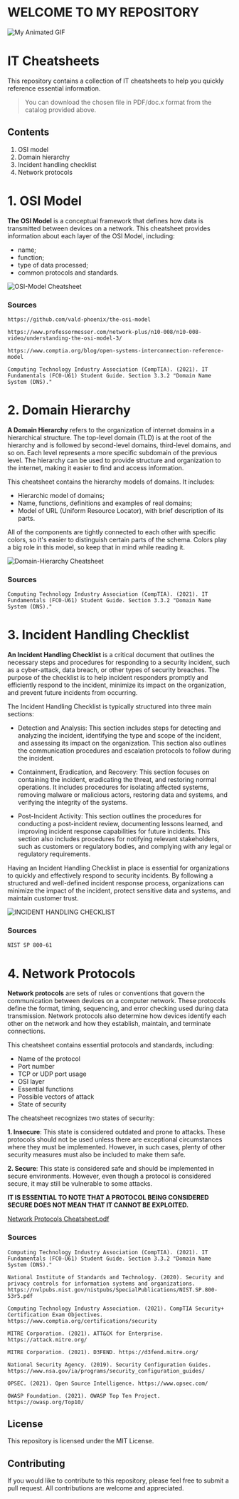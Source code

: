 # WELCOME TO MY REPOSITORY


<img src="https://i.pinimg.com/originals/71/21/d5/7121d581f292b50843cd7f70d91dd9ef.gif" alt="My Animated GIF">

# IT Cheatsheets

This repository contains a collection of IT cheatsheets to help you quickly reference essential information.
> You can download the chosen file in PDF/doc.x format from the catalog provided above.
## Contents
1. OSI model
2. Domain hierarchy
3. Incident handling checklist
4. Network protocols

# 1. OSI Model

**The OSI Model** is a conceptual framework that defines how data is transmitted between devices on a network. This cheatsheet provides information about each layer of the OSI Model, including:
- name;
- function;
- type of data processed;
- common protocols and standards.

![OSI-Model Cheatsheet](https://user-images.githubusercontent.com/119814239/224482500-51d8a238-b547-4ed4-94fb-8b70b14c1198.png)

### Sources
`https://github.com/vald-phoenix/the-osi-model`

`https://www.professormesser.com/network-plus/n10-008/n10-008-video/understanding-the-osi-model-3/`

`https://www.comptia.org/blog/open-systems-interconnection-reference-model`

`Computing Technology Industry Association (CompTIA). (2021). IT Fundamentals (FC0-U61) Student Guide. Section 3.3.2 "Domain Name System (DNS)."`

# 2. Domain Hierarchy

**A Domain Hierarchy** refers to the organization of internet domains in a hierarchical structure. The top-level domain (TLD) is at the root of the hierarchy and is followed by second-level domains, third-level domains, and so on. Each level represents a more specific subdomain of the previous level. The hierarchy can be used to provide structure and organization to the internet, making it easier to find and access information.

This cheatsheet contains the hierarchy models of domains. It includes:
- Hierarchic model of domains;
- Name, functions, definitions and examples of real domains;
- Model of URL (Uniform Resource Locator), with brief description of its parts.

All of the components are tightly connected to each other with specific colors, so it's easier to distinguish certain parts of the schema. Colors play a big role in this model, so keep that in mind while reading it.

![Domain-Hierarchy Cheatsheet](https://user-images.githubusercontent.com/119814239/224484316-17723fa3-2864-41ee-8c10-9a8845b169a3.png)

### Sources
`Computing Technology Industry Association (CompTIA). (2021). IT Fundamentals (FC0-U61) Student Guide. Section 3.3.2 "Domain Name System (DNS)."`

# 3. Incident Handling Checklist

**An Incident Handling Checklist** is a critical document that outlines the necessary steps and procedures for responding to a security incident, such as a cyber-attack, data breach, or other types of security breaches. The purpose of the checklist is to help incident responders promptly and efficiently respond to the incident, minimize its impact on the organization, and prevent future incidents from occurring.

The Incident Handling Checklist is typically structured into three main sections:
- Detection and Analysis: This section includes steps for detecting and analyzing the incident, identifying the type and scope of the incident, and assessing its impact on the organization. This section also outlines the communication procedures and escalation protocols to follow during the incident.

- Containment, Eradication, and Recovery: This section focuses on containing the incident, eradicating the threat, and restoring normal operations. It includes procedures for isolating affected systems, removing malware or malicious actors, restoring data and systems, and verifying the integrity of the systems.

- Post-Incident Activity: This section outlines the procedures for conducting a post-incident review, documenting lessons learned, and improving incident response capabilities for future incidents. This section also includes procedures for notifying relevant stakeholders, such as customers or regulatory bodies, and complying with any legal or regulatory requirements.

Having an Incident Handling Checklist in place is essential for organizations to quickly and effectively respond to security incidents. By following a structured and well-defined incident response process, organizations can minimize the impact of the incident, protect sensitive data and systems, and maintain customer trust.

![INCIDENT HANDLING CHECKLIST](https://user-images.githubusercontent.com/119814239/224511435-113180ab-3b19-4765-ba2e-3af466a77cf2.png)

### Sources
`NIST SP 800-61`

# 4. Network Protocols

**Network protocols** are sets of rules or conventions that govern the communication between devices on a computer network. These protocols define the format, timing, sequencing, and error checking used during data transmission. Network protocols also determine how devices identify each other on the network and how they establish, maintain, and terminate connections. 

This cheatsheet contains essential protocols and standards, including:
- Name of the protocol
- Port number
- TCP or UDP port usage
- OSI layer
- Essential functions
- Possible vectors of attack
- State of security

The cheatsheet recognizes two states of security:

**1. Insecure**: This state is considered outdated and prone to attacks. These protocols should not be used unless there are exceptional circumstances where they must be implemented. However, in such cases, plenty of other security measures must also be included to make them safe.

**2. Secure**: This state is considered safe and should be implemented in secure environments. However, even though a protocol is considered secure, it may still be vulnerable to some attacks.

**IT IS ESSENTIAL TO NOTE THAT A PROTOCOL BEING CONSIDERED SECURE DOES NOT MEAN THAT IT CANNOT BE EXPLOITED.**

[Network Protocols Cheatsheet.pdf](https://github.com/DannnyzZ/Cheatsheets/files/10950569/Network.Protocols.Cheatsheet.pdf)


### Sources
`Computing Technology Industry Association (CompTIA). (2021). IT Fundamentals (FC0-U61) Student Guide. Section 3.3.2 "Domain Name System (DNS)."`

`National Institute of Standards and Technology. (2020). Security and privacy controls for information systems and organizations. https://nvlpubs.nist.gov/nistpubs/SpecialPublications/NIST.SP.800-53r5.pdf`

`Computing Technology Industry Association. (2021). CompTIA Security+ Certification Exam Objectives. https://www.comptia.org/certifications/security`

`MITRE Corporation. (2021). ATT&CK for Enterprise. https://attack.mitre.org/`

`MITRE Corporation. (2021). D3FEND. https://d3fend.mitre.org/`

`National Security Agency. (2019). Security Configuration Guides. https://www.nsa.gov/ia/programs/security_configuration_guides/`

`OPSEC. (2021). Open Source Intelligence. https://www.opsec.com/`

`OWASP Foundation. (2021). OWASP Top Ten Project. https://owasp.org/Top10/`

## License

This repository is licensed under the MIT License.

## Contributing

If you would like to contribute to this repository, please feel free to submit a pull request. All contributions are welcome and appreciated.
